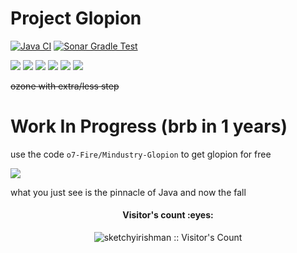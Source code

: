 # Project Glopion

[![Java CI](https://github.com/o7-Fire/Mindustry-Glopion/actions/workflows/gradle.yml/badge.svg)](https://github.com/o7-Fire/Mindustry-Glopion/actions/workflows/gradle.yml)
[![Sonar Gradle Test](https://github.com/o7-Fire/Mindustry-Glopion/actions/workflows/test.yml/badge.svg)](https://github.com/o7-Fire/Mindustry-Glopion/actions/workflows/test.yml)


![](https://img.shields.io/github/v/tag/o7-Fire/Mindustry-Glopion?label=Mindustry-Glopion)
![](https://img.shields.io/github/v/release/Anuken/Mindustry?label=Mindustry-Latest)
![](https://img.shields.io/badge/java-11-orange)
![](https://img.shields.io/badge/Android%20API-19-blue)
![](https://img.shields.io/github/repo-size/o7-Fire/Mindustry-Glopion)
![](https://sonar.o7fire.ml/api/project_badges/measure?project=com.o7.Fire.Glopion%3AMindustry-Glopion&metric=alert_status)


~~ozone with extra/less step~~

# Work In Progress (brb in 1 years)

use the code `o7-Fire/Mindustry-Glopion` to get glopion for free

![](https://media.discordapp.net/attachments/840181901288538112/845661460104347718/unknown.png)

what you just see is the pinnacle of Java and now the fall

<h4 align="center">Visitor's count :eyes:</h4>
<p align="center"><img src="https://profile-counter.glitch.me/%7Bsketchyirishman%7D/count.svg" alt="sketchyirishman :: Visitor's Count" /></p>
